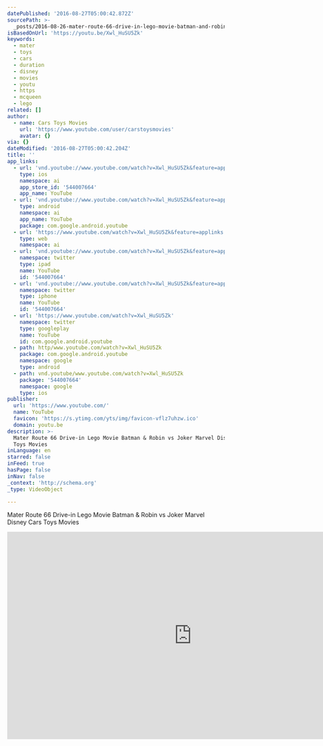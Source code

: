 ```yaml
---
datePublished: '2016-08-27T05:00:42.872Z'
sourcePath: >-
  _posts/2016-08-26-mater-route-66-drive-in-lego-movie-batman-and-robin-vs-joker-m.md
isBasedOnUrl: 'https://youtu.be/Xwl_HuSU5Zk'
keywords:
  - mater
  - toys
  - cars
  - duration
  - disney
  - movies
  - youtu
  - https
  - mcqueen
  - lego
related: []
author:
  - name: Cars Toys Movies
    url: 'https://www.youtube.com/user/carstoysmovies'
    avatar: {}
via: {}
dateModified: '2016-08-27T05:00:42.204Z'
title: ''
app_links:
  - url: 'vnd.youtube://www.youtube.com/watch?v=Xwl_HuSU5Zk&feature=applinks'
    type: ios
    namespace: ai
    app_store_id: '544007664'
    app_name: YouTube
  - url: 'vnd.youtube://www.youtube.com/watch?v=Xwl_HuSU5Zk&feature=applinks'
    type: android
    namespace: ai
    app_name: YouTube
    package: com.google.android.youtube
  - url: 'https://www.youtube.com/watch?v=Xwl_HuSU5Zk&feature=applinks'
    type: web
    namespace: ai
  - url: 'vnd.youtube://www.youtube.com/watch?v=Xwl_HuSU5Zk&feature=applinks'
    namespace: twitter
    type: ipad
    name: YouTube
    id: '544007664'
  - url: 'vnd.youtube://www.youtube.com/watch?v=Xwl_HuSU5Zk&feature=applinks'
    namespace: twitter
    type: iphone
    name: YouTube
    id: '544007664'
  - url: 'https://www.youtube.com/watch?v=Xwl_HuSU5Zk'
    namespace: twitter
    type: googleplay
    name: YouTube
    id: com.google.android.youtube
  - path: http/www.youtube.com/watch?v=Xwl_HuSU5Zk
    package: com.google.android.youtube
    namespace: google
    type: android
  - path: vnd.youtube/www.youtube.com/watch?v=Xwl_HuSU5Zk
    package: '544007664'
    namespace: google
    type: ios
publisher:
  url: 'https://www.youtube.com/'
  name: YouTube
  favicon: 'https://s.ytimg.com/yts/img/favicon-vflz7uhzw.ico'
  domain: youtu.be
description: >-
  Mater Route 66 Drive-in Lego Movie Batman & Robin vs Joker Marvel Disney Cars
  Toys Movies
inLanguage: en
starred: false
inFeed: true
hasPage: false
inNav: false
_context: 'http://schema.org'
_type: VideoObject

---
```

Mater Route 66 Drive-in Lego Movie Batman & Robin vs Joker Marvel Disney Cars Toys Movies

<iframe src="https://cdn.embedly.com/widgets/media.html?src=https%3A%2F%2Fwww.youtube.com%2Fembed%2FXwl_HuSU5Zk%3Ffeature%3Doembed&amp;url=http%3A%2F%2Fwww.youtube.com%2Fwatch%3Fv%3DXwl_HuSU5Zk&amp;image=https%3A%2F%2Fi.ytimg.com%2Fvi%2FXwl_HuSU5Zk%2Fhqdefault.jpg&amp;key=b7d04c9b404c499eba89ee7072e1c4f7&amp;type=text%2Fhtml&amp;schema=youtube" width="854" height="480" scrolling="no" frameborder="0" allowfullscreen="" style=""></iframe>